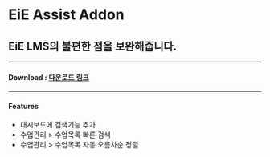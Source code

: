 EiE Assist Addon
================
## EiE LMS의 불편한 점을 보완해줍니다.
----
#### Download : [다운로드 링크](https://github.com/explainpark101/eie-assist-extension/raw/main/download/eie-lms-Asisst.zip)
----
#### Features
 - 대시보드에 검색기능 추가
 - 수업관리 > 수업목록 빠른 검색
 - 수업관리 > 수업목록 자동 오름차순 정렬